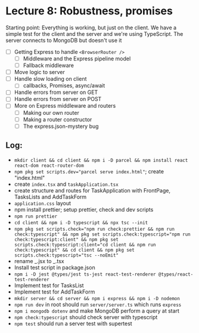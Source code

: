 # Lecture 8: Robustness, promises

Starting point: Everything is working, but just on the client.
We have a simple test for the client and the server and we're
using TypeScript. The server connects to MongoDB but doesn't use it

- [ ] Getting Express to handle `<BrowserRouter />`
  - [ ] Middleware and the Express pipeline model
  - [ ] Fallback middleware
- [ ] Move logic to server
- [ ] Handle slow loading on client
  - [ ] callbacks, Promises, async/await
- [ ] Handle errors from server on GET
- [ ] Handle errors from server on POST
- [ ] More on Express middleware and routers
  - [ ] Making our own router
  - [ ] Making a router constructor
  - [ ] The express.json-mystery bug

## Log:

- `mkdir client && cd client && npm i -D parcel && npm install react react-dom react-router-dom`
- `npm pkg set scripts.dev="parcel serve index.html"`; create "index.html"
- create `index.tsx` and `taskApplication.tsx`
- create structure and routes for TaskApplication with FrontPage, TasksLists and AddTaskForm
- `application.css` layout
- npm install prettier; setup prettier, check and dev scripts
- `npm run prettier`
- `cd client && npm i -D typescript && npx tsc --init`
- `npm pkg set scripts.check="npm run check:prettier && npm run check:typescript" && npm pkg set scripts.check:typescript="npm run check:typescript:client" && npm pkg set scripts.check:typescript:client="cd client && npm run check:typescript" && cd client && npm pkg set scripts.check:typescript="tsc --noEmit"`
- rename _.jsx to _.tsx
- Install test script in package.json
- `npm i -D jest @types/jest ts-jest react-test-renderer @types/react-test-renderer`
- Implement test for TasksList
- Implement test for AddTaskForm
- `mkdir server && cd server && npm i express && npm i -D nodemon`
- `npm run dev` in root should run `server/server.ts` which runs `express`
- `npm i mongodb dotenv` and make MongoDB perform a query at start
- `npm check:typescript` should check server with typescript
- `npm test` should run a server test with supertest
